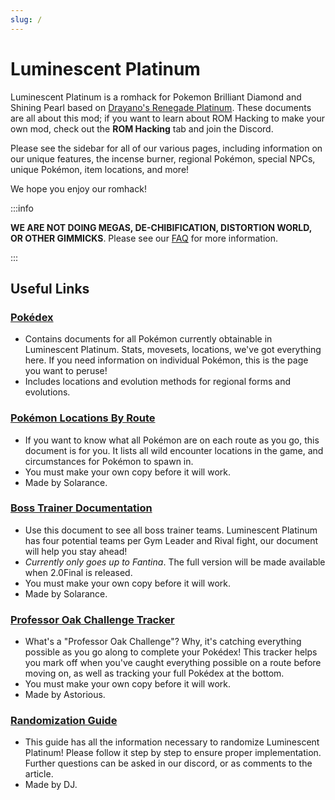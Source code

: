 ```yaml
---
slug: /
---
```


# Luminescent Platinum

Luminescent Platinum is a romhack for Pokemon Brilliant Diamond and Shining Pearl based on [Drayano's Renegade Platinum](https://pokehacking.com/fangames/renegade-platinum/). These documents are all about this mod; if you want to learn about ROM Hacking to make your own mod, check out the **ROM Hacking** tab and join the Discord.

Please see the sidebar for all of our various pages, including information on our unique features, the incense burner, regional Pokémon, special NPCs, unique Pokémon, item locations, and more! 

We hope you enjoy our romhack!

:::info

**WE ARE NOT DOING MEGAS, DE-CHIBIFICATION, DISTORTION WORLD, OR OTHER GIMMICKS**. Please see our [FAQ](/faq.md) for more information.

:::

## Useful Links

### [Pokédex](https://drive.google.com/drive/folders/1b3b3GDXKCP6KY1E0cMStnYg6y0gTPZYM)

- Contains documents for all Pokémon currently obtainable in Luminescent Platinum. Stats, movesets, locations, we've got everything here. If you need information on individual Pokémon, this is the page you want to peruse!
- Includes locations and evolution methods for regional forms and evolutions.

### [Pokémon Locations By Route](https://docs.google.com/spreadsheets/d/1a-NSfEgtt8kAr1cXwKkmY2SylYMs2tUG5tMSIhK0-OY/edit?usp=sharing)

- If you want to know what all Pokémon are on each route as you go, this document is for you. It lists all wild encounter locations in the game, and circumstances for Pokémon to spawn in.
- You must make your own copy before it will work.
- Made by Solarance.

### [Boss Trainer Documentation](https://docs.google.com/spreadsheets/d/1hUVPaxr0norFBDfCRX1lp8hy3eae0zno36Cg2cMH080/edit?usp=sharing)

- Use this document to see all boss trainer teams. Luminescent Platinum has four potential teams per Gym Leader and Rival fight, our document will help you stay ahead!
- *Currently only goes up to Fantina*. The full version will be made available when 2.0Final is released.
- You must make your own copy before it will work.
- Made by Solarance.

### [Professor Oak Challenge Tracker](https://docs.google.com/spreadsheets/d/133FFeo8GooaxUnlbInP5TL-bEwhwB2bMoxhqLdfEl94/edit#gid=1663592077)

- What's a "Professor Oak Challenge"? Why, it's catching everything possible as you go along to complete your Pokédex! This tracker helps you mark off when you've caught everything possible on a route before moving on, as well as tracking your full Pokédex at the bottom.
- You must make your own copy before it will work.
- Made by Astorious.

### [Randomization Guide](https://www.nexusmods.com/pokemonbdsp/articles/3)
- This guide has all the information necessary to randomize Luminescent Platinum! Please follow it step by step to ensure proper implementation. Further questions can be asked in our discord, or as comments to the article.
- Made by DJ.
